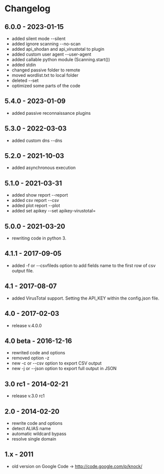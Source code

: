 # Changelog
6.0.0 - 2023-01-15
---------
- added silent mode --silent
- added ignore scanning --no-scan
- added api_shodan and api_virustotal to plugin
- added custom user agent --user-agent
- added callable python module (Scanning.start())
- added stdin
- changed passive folder to remote
- moved wordlist.txt to local folder
- deleted --set
- optimized some parts of the code

5.4.0 - 2023-01-09
---------
- added passive reconnaissance plugins

5.3.0 - 2022-03-03
---------
- added custom dns --dns

5.2.0 - 2021-10-03
---------
- added asynchronous execution

5.1.0 - 2021-03-31
---------
- added show report --report
- added csv report --csv
- added plot report --plot
- added set apikey --set apikey-virustotal=

5.0.0 - 2021-03-20
---------
- rewriting code in python 3.

4.1.1 - 2017-09-05
---------
- added -f or --csvfileds option to add fields name to the first row of csv output file.

4.1 - 2017-08-07
---------
- added VirusTotal support. Setting the API_KEY within the config.json file.

4.0 - 2017-02-03
---------
- release v.4.0.0

4.0 beta - 2016-12-16
---------

- rewrited code and options
- removed option -z
- new -c or --csv option to export CSV output
- new -j or --json option to export full output in JSON

3.0 rc1 - 2014-02-21
---------
- release v.3.0 rc1

2.0 - 2014-02-20
---------
- rewrite code and options
- detect ALIAS name
- automatic wildcard bypass
- resolve single domain

1.x - 2011
---------
- old version on Google Code -> http://code.google.com/p/knock/
